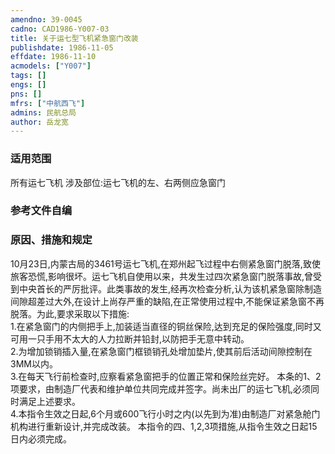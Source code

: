 ```yaml
---
amendno: 39-0045  
cadno: CAD1986-Y007-03  
title: 关于运七型飞机紧急窗门改装  
publishdate: 1986-11-05  
effdate: 1986-11-10  
acmodels: ["Y007"]  
tags: []  
engs: []  
pns: []  
mfrs: ["中航西飞"]  
admins: 民航总局  
author: 岳龙宽  
---
```

  
### 适用范围  
所有运七飞机
涉及部位:运七飞机的左、右两侧应急窗门  
  
<!--more-->  
### 参考文件自编  
  
### 原因、措施和规定  
 10月23日,内蒙古局的3461号运七飞机,在郑州起飞过程中右侧紧急窗门脱落,致使旅客恐慌,影响很坏。运七飞机自使用以来，共发生过四次紧急窗门脱落事故,曾受到中央首长的严厉批评。此类事故的发生,经再次检查分析,认为该机紧急窗除制造间隙超差过大外,在设计上尚存严重的缺陷,在正常使用过程中,不能保证紧急窗不再脱落。为此,要求采取以下措施:  
    1.在紧急窗门的内侧把手上,加装适当直径的铜丝保险,达到充足的保险强度,同时又可用一只手用不太大的人力拉断并铅封,以防把手无意中转动。  
    2.为增加锁销插入量,在紧急窗门框锁销孔处增加垫片,使其前后活动间隙控制在3MM以内。    
    3.在每天飞行前检查时,应察看紧急窗把手的位置正常和保险丝完好。     本条的1、2项要求，由制造厂代表和维护单位共同完成并签字。尚未出厂的运七飞机,必须同时满足上述要求。  
    4.本指令生效之日起,6个月或600飞行小时之内(以先到为准)由制造厂对紧急舱门机构进行重新设计,并完成改装。     本指令的四、1,2,3项措施,从指令生效之日起15日内必须完成。  
